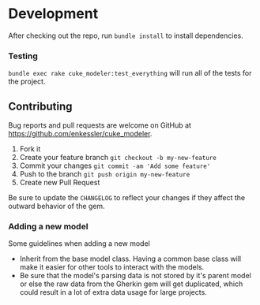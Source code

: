 # Development

After checking out the repo, run `bundle install` to install dependencies.

### Testing

`bundle exec rake cuke_modeler:test_everything` will run all of the tests for the project.

## Contributing

Bug reports and pull requests are welcome on GitHub at https://github.com/enkessler/cuke_modeler.

1. Fork it
2. Create your feature branch
   `git checkout -b my-new-feature`
3. Commit your changes
   `git commit -am 'Add some feature'`
4. Push to the branch
   `git push origin my-new-feature`
5. Create new Pull Request

Be sure to update the `CHANGELOG` to reflect your changes if they affect the outward behavior of the gem.

### Adding a new model

Some guidelines when adding a new model
  * Inherit from the base model class. Having a common base class will make it easier for other tools to 
  interact with the models.
  * Be sure that the model's parsing data is not stored by it's parent model or else the raw data from the 
  Gherkin gem will get duplicated, which could result in a lot of extra data usage for large projects.
  
